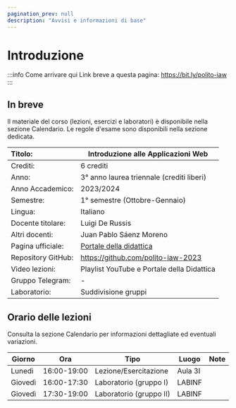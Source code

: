```yaml
---
pagination_prev: null
description: "Avvisi e informazioni di base"
---
```


# Introduzione

:::info Come arrivare qui
Link breve a questa pagina: https://bit.ly/polito-iaw
:::


## In breve

Il materiale del corso (lezioni, esercizi e laboratori) è disponibile nella sezione Calendario. Le regole d'esame sono disponibili nella sezione dedicata.

| Titolo:                | Introduzione alle Applicazioni Web                  |
|:-----------------------|-----------------------------------------------------|
| Crediti:               | 	6 crediti                                          |
| Anno:                  | 	3° anno laurea triennale (crediti liberi)          |
| Anno Accademico:       | 	2023/2024                                          |
| Semestre:              | 	1° semestre (Ottobre-Gennaio)                      |
| Lingua:                | 	Italiano                                           |
| Docente titolare:      | 	Luigi De Russis                                    |
| Altri docenti:         | 	Juan Pablo Sáenz Moreno                            |
| Pagina ufficiale: 	   | [Portale della didattica](https://didattica.polito.it/pls/portal30/gap.pkg_guide.viewGap?p_cod_ins=01DXU) |
| Repository GitHub:     | https://github.com/polito-iaw-2023                  |
| Video lezioni: 	       | Playlist YouTube e Portale della Didattica          |
| Gruppo Telegram: 	     | -                                                   |
| Laboratorio:           | Suddivisione gruppi                                 |


## Orario delle lezioni

Consulta la sezione Calendario per informazioni dettagliate ed eventuali variazioni.

| Giorno   | Ora | Tipo | Luogo | Note |
|----------|----|-----|------|----|
| Lunedì   | 16:00-19:00 |Lezione/Esercitazione |Aula 3I | |
| Giovedì  | 16:00-17:30 |Laboratorio (gruppo I) | LABINF |  |
| Giovedì  | 17:30-19:00 |Laboratorio (gruppo II) |LABINF |  |

